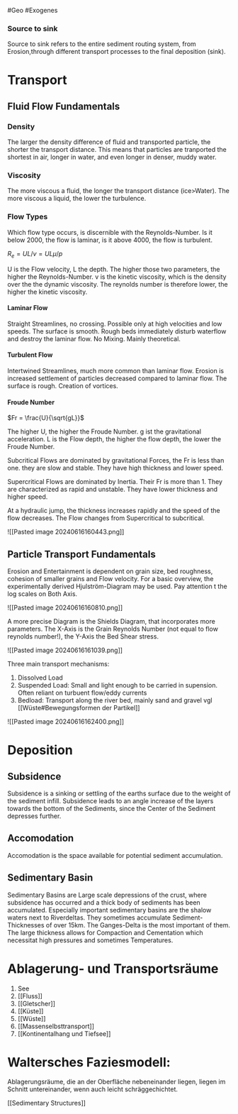 #Geo #Exogenes 

### Source to sink

Source to sink refers to the entire sediment routing system, from Erosion,through different transport processes to the final deposition (sink).

# Transport

## Fluid Flow Fundamentals

### Density

The larger the density difference of fluid and transported particle, the shorter the transport distance. This means that particles are tranported the shortest in air, longer in water, and even longer in denser, muddy water.

### Viscosity

The more viscous a fluid, the longer the transport distance (ice>Water). The more viscous a liquid, the lower the turbulence. 

### Flow Types

Which flow type occurs, is discernible with the Reynolds-Number. Is it below 2000, the flow is laminar, is it above 4000, the flow is turbulent. 

$R_e = UL/v = UL\mu / p$

U is the Flow velocity, L the depth. The higher those two parameters, the higher the Reynolds-Number. v is the kinetic viscosity, which is the density over the the dynamic viscosity. The reynolds number is therefore lower, the higher the kinetic viscosity. 

#### Laminar Flow

Straight Streamlines, no crossing. Possible only at high velocities and low speeds. The surface is smooth. Rough beds immediately disturb waterflow and destroy the laminar flow. No Mixing. Mainly theoretical.

#### Turbulent Flow

Intertwined Streamlines, much more common than laminar flow. Erosion is increased settlement of particles decreased compared to laminar flow. The surface is rough. Creation of vortices.

#### Froude Number

$Fr = \frac{U}{\sqrt{gL}}$

The higher U, the higher the Froude Number. g ist the gravitational acceleration. L is the Flow depth, the higher the flow depth, the lower the Froude Number.

Subcritical Flows are dominated by gravitational Forces, the Fr is less than one. they are slow and stable. They have high thickness and lower speed.

Supercritical Flows are dominated by Inertia. Their Fr is more than 1. They are characterized as rapid and unstable. They have lower thickness and higher speed.

At a hydraulic jump, the thickness increases rapidly and the speed of the flow decreases. The Flow changes from Supercritical to subcritical.

![[Pasted image 20240616160443.png]]

## Particle Transport Fundamentals

Erosion and Entertainment is dependent on grain size, bed roughness, cohesion of smaller grains and Flow velocity. For a basic overview, the experimentally derived Hjulström-Diagram may be used. Pay attention t the log scales on Both Axis.

![[Pasted image 20240616160810.png]]

A more precise Diagram is the Shields Diagram, that incorporates more parameters.
The X-Axis is the Grain Reynolds Number (not equal to flow reynolds number!), the Y-Axis the Bed Shear stress.

![[Pasted image 20240616161039.png]]

Three main transport mechanisms:
1. Dissolved Load
2. Suspended Load: Small and light enough to be carried in supension. Often reliant on turbuent flow/eddy currents
3. Bedload: Transport along the river bed, mainly sand and gravel
vgl [[Wüste#Bewegungsformen der Partikel]]

![[Pasted image 20240616162400.png]]

# Deposition

## Subsidence

Subsidence is a sinking or settling of the earths surface due to the weight of the sediment infill. Subsidence leads to an angle increase of the layers towards the bottom of the Sediments, since the Center of the Sediment depresses further.

## Accomodation

Accomodation is the space available for potential sediment accumulation.

## Sedimentary Basin

Sedimentary Basins are Large scale depressions of the crust, where subsidence has occurred and a thick body of sediments has been accumulated. Especially important sedimentary basins are the shalow waters next to Riverdeltas. They sometimes accumulate Sediment-Thicknesses of over 15km. The Ganges-Delta is the most important of them. The large thickness allows for Compaction and Cementation which necessitat high pressures and sometimes Temperatures.

# Ablagerung- und Transportsräume

1.  See
2. [[Fluss]]
3. [[Gletscher]]
5. [[Küste]]
6. [[Wüste]]
8. [[Massenselbsttransport]]
9. [[Kontinentalhang und Tiefsee]]

# Waltersches Faziesmodell: 

Ablagerungsräume, die an der Oberfläche nebeneinander liegen, liegen im Schnitt untereinander, wenn auch leicht schräggechichtet.

[[Sedimentary Structures]]